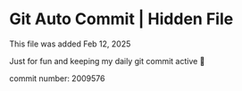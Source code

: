 # Git Auto Commit | Hidden File

This file was added Feb 12, 2025

Just for fun and keeping my daily git commit active 🤪

commit number: 2009576
